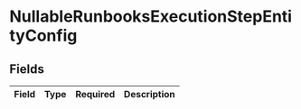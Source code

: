# NullableRunbooksExecutionStepEntityConfig


## Fields

| Field       | Type        | Required    | Description |
| ----------- | ----------- | ----------- | ----------- |